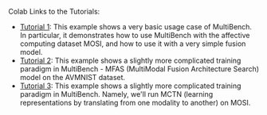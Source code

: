 Colab Links to the Tutorials:

- [Tutorial 1](https://colab.research.google.com/github/pliang279/MultiBench/blob/main/examples/Multibench_Example_Usage_Colab.ipynb): This example shows a very basic usage case of MultiBench. In particular, it demonstrates how to use MultiBench with the affective computing dataset MOSI, and how to use it with a very simple fusion model.
- [Tutorial 2](https://colab.research.google.com/github/pliang279/MultiBench/blob/main/examples/Multibench_Example_Usage_On_Colab_Part_2_MFAS.ipynb): This example shows a slightly more complicated training paradigm in MultiBench - MFAS (MultiModal Fusion Architecture Search) model on the AVMNIST dataset.
- [Tutorial 3](https://colab.research.google.com/github/pliang279/MultiBench/blob/main/examples/Multibench_Example_Usage_On_Colab_Part_3_MCTN.ipynb): This example shows a slightly more complicated training paradigm in MultiBench. Namely, we'll run MCTN (learning representations by translating from one modality to another) on MOSI.
